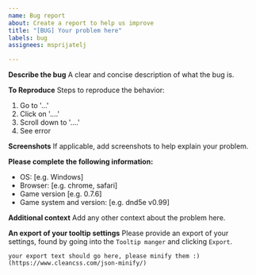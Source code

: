```yaml
---
name: Bug report
about: Create a report to help us improve
title: "[BUG] Your problem here"
labels: bug
assignees: msprijatelj

---
```


**Describe the bug**
A clear and concise description of what the bug is.

**To Reproduce**
Steps to reproduce the behavior:
1. Go to '...'
2. Click on '....'
3. Scroll down to '....'
4. See error

**Screenshots**
If applicable, add screenshots to help explain your problem.

**Please complete the following information:**
 - OS: [e.g. Windows]
 - Browser: [e.g. chrome, safari]
 - Game version [e.g. 0.7.6]
 - Game system and version: [e.g. dnd5e v0.99]

**Additional context**
Add any other context about the problem here.

**An export of your tooltip settings**
Please provide an export of your settings, found by going into the `Tooltip manger` and clicking `Export`.

```
your export text should go here, please minify them :) (https://www.cleancss.com/json-minify/)
```
